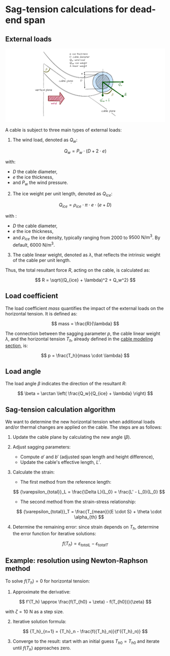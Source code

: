 # Sag-tension calculations for dead-end span

## External loads

![Image not available](./assets/cable_external_loads.drawio.png "External loads on cable image")

A cable is subject to three main types of external loads:

1. The wind load, denoted as $Q_w$:

$$ 
    Q_w = P_w \cdot (D + 2 \cdot e)
$$

with:
- $D$ the cable diameter, 
- $e$ the ice thickness,  
- and $P_w$ the wind pressure.

2. The ice weight per unit length, denoted as $Q_{ice}$:

$$
    Q_{ice} = \rho_{ice} \cdot \pi \cdot e \cdot (e + D)
$$

with :
- $D$ the cable diameter,
- $e$ the ice thickness,
- and $\rho_{ice}$ the ice density, typically ranging from $2000$ to $9500\ \mathrm{N/m^3}$. By default, $6000\ \mathrm{N/m^3}$.

3. The cable linear weight, denoted as $\lambda$, that reflects the intrinsic weight of the cable per unit length.

Thus, the total resultant force $R$, acting on the cable, is calculated as:

$$
    R = \sqrt{(Q_{ice} + \lambda)^2 + Q_w^2}
$$

## Load coefficient

The load coefficient $mass$ quantifies the impact of the external loads on the horizontal tension. It is defined as:

$$
    mass = \frac{R}{\lambda}
$$

The connection between the sagging parameter $p$, the cable linear weight $\lambda$, and the horizontal tension $T_h$,
already defined in the [cable modeling section](ug_cable_model.md), is:

$$
    p = \frac{T_h}{mass \cdot \lambda}
$$

## Load angle

The load angle $\beta$ indicates the direction of the resultant $R$:

$$
    \beta = \arctan \left( \frac{Q_w}{Q_{ice} + \lambda} \right)
$$

## Sag-tension calculation algorithm

We want to determine the new horizontal tension when additional loads and/or thermal changes are applied on the cable.
The steps are as follows:

1. Update the cable plane by calculating the new angle ($\beta$).

2. Adjust sagging parameters:
   - Compute $a'$ and $b'$ (adjusted span length and height difference),  
   - Update the cable's effective length, $L'$.

3. Calculate the strain:
   - The first method from the reference length:
   
   $$ 
   {\varepsilon_{total}}_L = \frac{\Delta L}{L_0} = \frac{L' - L_0}{L_0}
   $$
   
   - The second method from the strain-stress relationship:  
   
   $$
   {\varepsilon_{total}}_T = \frac{T_{mean}}{E \cdot S} + \theta \cdot \alpha_{th}
   $$

4. Determine the remaining error: since strain depends on $T_h$, determine the error function for iterative solutions:

$$
    f(T_h) = {\varepsilon_{total}}_L - {\varepsilon_{total}}_T
$$

## Example: resolution using Newton-Raphson method

To solve $f(T_h) = 0$ for horizontal tension:

1. Approximate the derivative:  

$$
    f'(T_h) \approx \frac{f(T_{h0} + \zeta) - f(T_{h0})}{\zeta}
$$

with $\zeta = 10\ \mathrm{N}$ as a step size.


2. Iterative solution formula:

$$
    {T_h}_{n+1} = {T_h}_n - \frac{f({T_h}_n)}{f'({T_h}_n)}
$$  

3. Converge to the result: start with an initial guess ${T_h}_0 = T_{h0}$ and iterate until $f(T_h)$ approaches zero.
